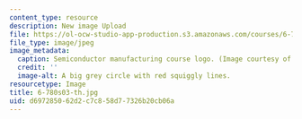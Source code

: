 ```yaml
---
content_type: resource
description: New image Upload
file: https://ol-ocw-studio-app-production.s3.amazonaws.com/courses/6-780-semiconductor-manufacturing-spring-2003/d697285062d2c7c858d77326b20cb06a_6-780s03-th.jpg
file_type: image/jpeg
image_metadata:
  caption: Semiconductor manufacturing course logo. (Image courtesy of MIT.)
  credit: ''
  image-alt: A big grey circle with red squiggly lines.
resourcetype: Image
title: 6-780s03-th.jpg
uid: d6972850-62d2-c7c8-58d7-7326b20cb06a
---
```

